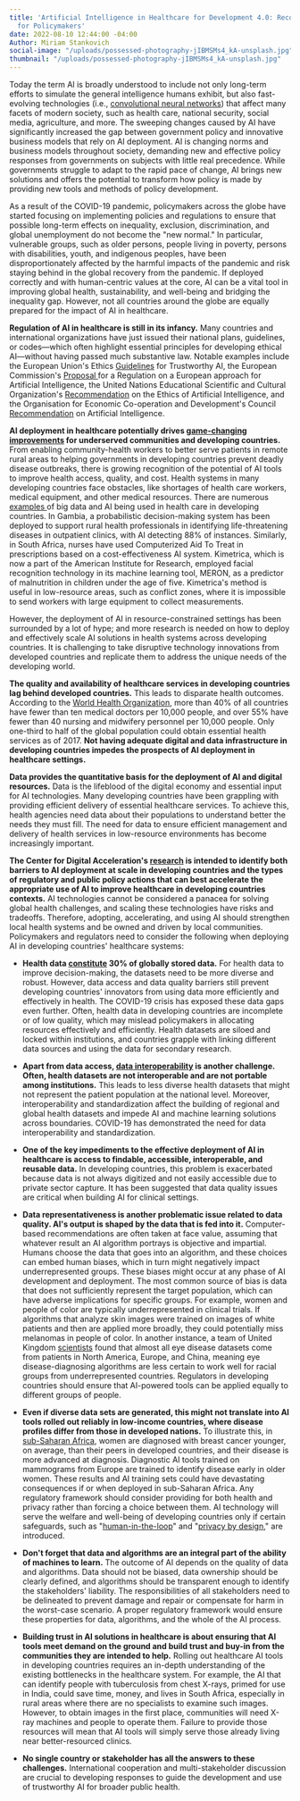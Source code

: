 ```yaml
---
title: 'Artificial Intelligence in Healthcare for Development 4.0: Recommendations
  for Policymakers'
date: 2022-08-10 12:44:00 -04:00
Author: Miriam Stankovich
social-image: "/uploads/possessed-photography-jIBMSMs4_kA-unsplash.jpg"
thumbnail: "/uploads/possessed-photography-jIBMSMs4_kA-unsplash.jpg"
---
```


Today the term AI is broadly understood to include not only long-term efforts to simulate the general intelligence humans exhibit, but also fast-evolving technologies (i.e., [convolutional neural networks](https://www.ibm.com/cloud/learn/convolutional-neural-networks)) that affect many facets of modern society, such as health care, national security, social media, agriculture, and more. The sweeping changes caused by AI have significantly increased the gap between government policy and innovative business models that rely on AI deployment. AI is changing norms and business models throughout society, demanding new and effective policy responses from governments on subjects with little real precedence. While governments struggle to adapt to the rapid pace of change, AI brings new solutions and offers the potential to transform how policy is made by providing new tools and methods of policy development. 

As a result of the COVID-19 pandemic, policymakers across the globe have started focus­ing on implementing policies and regulations to ensure that possible long-term effects on inequality, exclusion, discrimination, and global unemployment do not become the "new normal." In particular, vulnerable groups, such as older persons, people living in poverty, persons with disabilities, youth, and indigenous peoples, have been disproportionately af­fected by the harmful impacts of the pandemic and risk staying behind in the global recov­ery from the pandemic. If deployed correctly and with human-centric values at the core, AI can be a vital tool in improving global health, sustainability, and well-being and bridging the inequality gap. However, not all countries around the globe are equally prepared for the impact of AI in healthcare.

<!--more-->

**Regulation of AI in healthcare is still in its infancy.** Many countries and international organizations have just issued their national plans, guidelines, or codes—which often highlight essential principles for developing ethical AI—without having passed much substantive law. Notable examples include the European Union's Ethics [Guidelines](https://digital-strategy.ec.europa.eu/en/library/ethics-guidelines-trustworthy-ai) for Trustworthy AI, the European Commission's [Proposal ](https://digital-strategy.ec.europa.eu/en/policies/european-approach-artificial-intelligence)for a Regulation on a European approach for Artificial Intelligence, the United Nations Educational Scientific and Cultural Organization's [Recommendation](https://en.unesco.org/artificial-intelligence/ethics) on the Ethics of Artificial Intelligence, and the Organisation for Economic Co-operation and Development's Council [Recommendation](https://www.oecd.org/digital/artificial-intelligence/#:~:text=The%20OECD%20Principles%20on%20Artificial,human%20rights%20and%20democratic%20values) on Artificial Intelligence.

**AI deployment in healthcare potentially drives [game-changing improvements](https://www.atlanticcouncil.org/content-series/smart-partnerships/building-a-collaborative-ecosystem-for-ai-in-healthcare-in-low-and-middle-income-economies/) for underserved communities and developing countries.** From enabling community-health workers to better serve patients in remote rural areas to helping governments in developing countries prevent deadly disease outbreaks, there is growing recognition of the potential of AI tools to improve health access, quality, and cost. Health systems in many developing countries face obstacles, like shortages of health care workers, medical equipment, and other medical resources. There are numerous [examples ](https://www.itu.int/hub/publication/d-tnd-02-2021/)of big data and AI being used in health care in developing countries. In Gambia, a probabilistic decision-making system has been deployed to support rural health professionals in identifying life-threatening diseases in outpatient clinics, with AI detecting 88% of instances. Similarly, in South Africa, nurses have used Computerized Aid To Treat in prescriptions based on a cost-effectiveness AI system. Kimetrica, which is now a part of the American Institute for Research, employed facial recognition technology in its machine learning tool, MERON, as a predictor of malnutrition in children under the age of five. Kimetrica's method is useful in low-resource areas, such as conflict zones, where it is impossible to send workers with large equipment to collect measurements.

However, the deployment of AI in resource-constrained settings has been surrounded by a lot of hype; and more research is needed on how to deploy and effectively scale AI solutions in health systems across developing countries. It is challenging to take disruptive technology innovations from developed countries and replicate them to address the unique needs of the developing world.

**The quality and availability of healthcare services in developing countries lag behind developed countries.** This leads to disparate health outcomes. According to the [World Health Organization](https://www.who.int/news-room/detail/13-05-2020-people-living-longer-and-healthier-lives-but-covid-19-threatens-to-throw-progress-off-track), more than 40% of all countries have fewer than ten medical doctors per 10,000 people, and over 55% have fewer than 40 nursing and midwifery personnel per 10,000 people. Only one-third to half of the global population could obtain essential health services as of 2017. **Not having adequate digital and data infrastructure in developing countries impedes the prospects of AI deployment in healthcare settings.**

**Data provides the quantitative basis for the deployment of AI and digital resources.** Data is the lifeblood of the digital economy and essential input for AI technologies. Many developing countries have been grappling with providing efficient delivery of essential healthcare services. To achieve this, health agencies need data about their populations to understand better the needs they must fill. The need for data to ensure efficient management and delivery of health services in low-resource environments has become increasingly important.

**The Center for Digital Acceleration's [research](https://www.dai.com/our-work/solutions/digital-acceleration-solutions/cda-insights) is intended to identify both barriers to AI deployment at scale in developing countries and the types of regulatory and public policy actions that can best accelerate the appropriate use of AI to improve healthcare in developing countries contexts.** AI technologies cannot be considered a panacea for solving global health challenges, and scaling these technologies have risks and tradeoffs. Therefore, adopting, accelerating, and using AI should strengthen local health systems and be owned and driven by local communities. Policymakers and regulators need to consider the following when deploying AI in developing countries' healthcare systems: 

* **Health data [constitute](https://datasaveslives.eu/) 30% of globally stored data.** For health data to improve decision-making, the datasets need to be more diverse and robust. However, data access and data quality barriers still prevent developing countries' innovators from using data more efficiently and effectively in health. The COVID-19 crisis has exposed these data gaps even further. Often, health data in developing countries are incomplete or of low quality, which may mislead policymakers in allocating resources effectively and efficiently. Health datasets are siloed and locked within institutions, and countries grapple with linking different data sources and using the data for secondary research.  
* **Apart from data access, [data interoperability](https://www.itu.int/pub/D-TND-02) is another challenge. Often, health datasets are not interoperable and are not portable among institutions.** This leads to less diverse health datasets that might not represent the patient population at the national level. Moreover, interoperability and standardization affect the building of regional and global health datasets and impede AI and machine learning solutions across boundaries. COVID-19 has demonstrated the need for data interoperability and standardization. 

* **One of the key impediments to the effective deployment of AI in healthcare is access to findable, accessible, interoperable, and reusable data.** In developing countries, this problem is exacerbated because data is not always digitized and not easily accessible due to private sector capture. It has been suggested that data quality issues are critical when building AI for clinical settings. 

* **Data representativeness is another problematic issue related to data quality. AI's output is shaped by the data that is fed into it.** Computer-based recommendations are often taken at face value, assuming that whatever result an AI algorithm portrays is objective and impartial. Humans choose the data that goes into an algorithm, and these choices can embed human biases, which in turn might negatively impact underrepresented groups. These biases might occur at any phase of AI development and deployment. The most common source of bias is data that does not sufficiently represent the target population, which can have adverse implications for specific groups. For example, women and people of color are typically underrepresented in clinical trials. If algorithms that analyze skin images were trained on images of white patients and then are applied more broadly, they could potentially miss melanomas in people of color. In another instance, a team of United Kingdom [scientists](https://www.theatlantic.com/health/archive/2018/08/machine-learning-dermatology-skin-color/567619/) found that almost all eye disease datasets come from patients in North America, Europe, and China, meaning eye disease-diagnosing algorithms are less certain to work well for racial groups from underrepresented countries. Regulators in developing countries should ensure that AI-powered tools can be applied equally to different groups of people. 

* **Even if diverse data sets are generated, this might not translate into AI tools rolled out reliably in low-income countries, where disease profiles differ from those in developed nations.** To illustrate this, in [sub-Saharan Africa](https://www.nature.com/articles/d41586-019-02872-2), women are diagnosed with breast cancer younger, on average, than their peers in developed countries, and their dis­ease is more advanced at diagnosis. Diagnostic AI tools trained on mammograms from Europe are trained to identify disease early in older women. These results and AI training sets could have devastating consequences if or when deployed in sub-Saharan Africa. Any regulatory framework should consider providing for both health and privacy rather than forcing a choice between them. AI technology will serve the welfare and well-being of developing countries only if certain safeguards, such as "[human-in-the-loop](https://humansintheloop.org/what-is-a-human-in-the-loop/)" and "[privacy by design](https://humansintheloop.org/what-is-a-human-in-the-loop/)," are introduced. 

* **Don't forget that data and algorithms are an integral part of the ability of machines to learn.** The outcome of AI depends on the quality of data and algorithms. Data should not be biased, data ownership should be clearly defined, and algorithms should be transparent enough to identify the stakeholders' liability. The responsibilities of all stakeholders need to be delineated to prevent damage and repair or compensate for harm in the worst-case scenario. A proper regulatory framework would ensure these properties for data, algorithms, and the whole of the AI process.

* **Building trust in AI solutions in healthcare is about ensuring that AI tools meet demand on the ground and build trust and buy-in from the communities they are intended to help.** Rolling out healthcare AI tools in developing countries requires an in-depth understanding of the existing bottlenecks in the healthcare system. For example, the AI that can identify people with tuberculosis from chest X-rays, primed for use in India, could save time, money, and lives in South Africa, especially in rural areas where there are no specialists to examine such images. However, to obtain images in the first place, communities will need X-ray machines and people to operate them. Failure to provide those resources will mean that AI tools will simply serve those already living near better-resourced clinics.

* **No single country or stakeholder has all the answers to these challenges.** International cooperation and multi-stakeholder discussion are crucial to developing responses to guide the development and use of trustworthy AI for broader public health. 